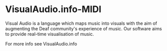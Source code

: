 # VisualAudio.info-MIDI


Visual Audio is a language which maps music into visuals with the aim of augmenting the Deaf community's experience of music. Our software aims to provide real-time visualisation of music. 

For more info see VisualAudio.info
